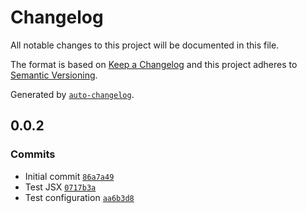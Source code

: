 # Changelog

All notable changes to this project will be documented in this file.

The format is based on [Keep a Changelog](https://keepachangelog.com/en/1.0.0/)
and this project adheres to [Semantic Versioning](https://semver.org/spec/v2.0.0.html).

Generated by [`auto-changelog`](https://github.com/CookPete/auto-changelog).

## 0.0.2

### Commits

- Initial commit [`86a7a49`](https://github.com/Immugio/jsx-and-html-utils/commit/86a7a4976575db6c64518af81d01b6bbe0902dd8)
- Test JSX [`0717b3a`](https://github.com/Immugio/jsx-and-html-utils/commit/0717b3adbb2d06d2ca6de5a66c0e99157ae5f7a1)
- Test configuration [`aa6b3d8`](https://github.com/Immugio/jsx-and-html-utils/commit/aa6b3d8b4d7e35d25f30bf01130f792bb5911ebb)
